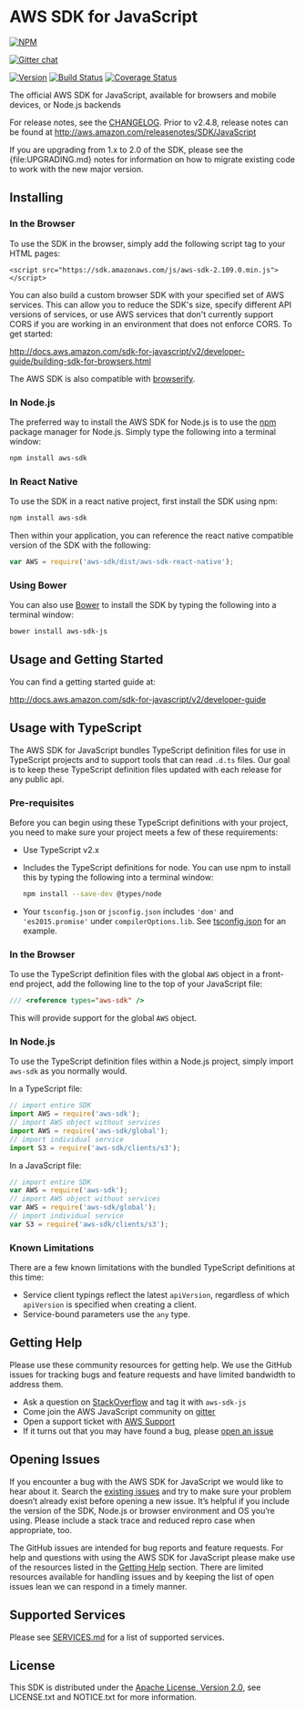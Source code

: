 # AWS SDK for JavaScript

[![NPM](https://nodei.co/npm/aws-sdk.svg?downloads=true&downloadRank=true&stars=true)](https://nodei.co/npm/aws-sdk/)

[![Gitter chat](https://badges.gitter.im/gitterHQ/gitter.svg)](https://gitter.im/aws/aws-sdk-js)

[![Version](https://badge.fury.io/js/aws-sdk.svg)](http://badge.fury.io/js/aws-sdk) [![Build Status](https://travis-ci.org/aws/aws-sdk-js.svg?branch=master)](https://travis-ci.org/aws/aws-sdk-js) [![Coverage Status](https://coveralls.io/repos/aws/aws-sdk-js/badge.svg?branch=master)](https://coveralls.io/r/aws/aws-sdk-js?branch=master)

The official AWS SDK for JavaScript, available for browsers and mobile devices,
or Node.js backends

For release notes, see the [CHANGELOG](CHANGELOG.md). Prior to v2.4.8, release notes can be found at http://aws.amazon.com/releasenotes/SDK/JavaScript

<p class="note">
If you are upgrading from 1.x to 2.0 of the SDK, please see
the {file:UPGRADING.md} notes for information on how to migrate existing code
to work with the new major version.
</p>

## Installing

### In the Browser

To use the SDK in the browser, simply add the following script tag to your
HTML pages:

    <script src="https://sdk.amazonaws.com/js/aws-sdk-2.109.0.min.js"></script>

You can also build a custom browser SDK with your specified set of AWS services.
This can allow you to reduce the SDK's size, specify different API versions of
services, or use AWS services that don't currently support CORS if you are
working in an environment that does not enforce CORS. To get started:

http://docs.aws.amazon.com/sdk-for-javascript/v2/developer-guide/building-sdk-for-browsers.html

The AWS SDK is also compatible with [browserify](http://browserify.org).

### In Node.js

The preferred way to install the AWS SDK for Node.js is to use the
[npm](http://npmjs.org) package manager for Node.js. Simply type the following
into a terminal window:

```sh
npm install aws-sdk
```

### In React Native
To use the SDK in a react native project, first install the SDK using npm:

```sh
npm install aws-sdk
```

Then within your application, you can reference the react native compatible version of the SDK with the following:

```javascript
var AWS = require('aws-sdk/dist/aws-sdk-react-native');
```

### Using Bower

You can also use [Bower](http://bower.io) to install the SDK by typing the
following into a terminal window:

```sh
bower install aws-sdk-js
```

## Usage and Getting Started

You can find a getting started guide at:

http://docs.aws.amazon.com/sdk-for-javascript/v2/developer-guide

## Usage with TypeScript
The AWS SDK for JavaScript bundles TypeScript definition files for use in TypeScript projects and to support tools that can read `.d.ts` files.
Our goal is to keep these TypeScript definition files updated with each release for any public api.

### Pre-requisites
Before you can begin using these TypeScript definitions with your project, you need to make sure your project meets a few of these requirements:

 * Use TypeScript v2.x
 * Includes the TypeScript definitions for node. You can use npm to install this by typing the following into a terminal window:

    ```sh
    npm install --save-dev @types/node
    ```

 * Your `tsconfig.json` or `jsconfig.json` includes `'dom'` and `'es2015.promise'` under `compilerOptions.lib`.
 See [tsconfig.json](./ts/tsconfig.json) for an example.

### In the Browser
To use the TypeScript definition files with the global `AWS` object in a front-end project, add the following line to the top of your JavaScript file:

```javascript
/// <reference types="aws-sdk" />
```

This will provide support for the global `AWS` object.

### In Node.js
To use the TypeScript definition files within a Node.js project, simply import `aws-sdk` as you normally would.

In a TypeScript file:

```javascript
// import entire SDK
import AWS = require('aws-sdk');
// import AWS object without services
import AWS = require('aws-sdk/global');
// import individual service
import S3 = require('aws-sdk/clients/s3');
```

In a JavaScript file:

```javascript
// import entire SDK
var AWS = require('aws-sdk');
// import AWS object without services
var AWS = require('aws-sdk/global');
// import individual service
var S3 = require('aws-sdk/clients/s3');
```

### Known Limitations
There are a few known limitations with the bundled TypeScript definitions at this time:

 * Service client typings reflect the latest `apiVersion`, regardless of which `apiVersion` is specified when creating a client.
 * Service-bound parameters use the `any` type.

## Getting Help
Please use these community resources for getting help. We use the GitHub issues for tracking bugs and feature requests and have limited bandwidth to address them.

 * Ask a question on [StackOverflow](https://stackoverflow.com/) and tag it with `aws-sdk-js`
 * Come join the AWS JavaScript community on [gitter](https://gitter.im/aws/aws-sdk-js?source=orgpage)
 * Open a support ticket with [AWS Support](https://console.aws.amazon.com/support/home#/)
 * If it turns out that you may have found a bug, please [open an issue](https://github.com/aws/aws-sdk-js/issues/new)

## Opening Issues
If you encounter a bug with the AWS SDK for JavaScript we would like to hear
about it. Search the [existing issues](https://github.com/aws/aws-sdk-js/issues)
and try to make sure your problem doesn’t already exist before opening a new
issue. It’s helpful if you include the version of the SDK, Node.js or browser
environment and OS you’re using. Please include a stack trace and reduced repro
case when appropriate, too.

The GitHub issues are intended for bug reports and feature requests. For help
and questions with using the AWS SDK for JavaScript please make use of the
resources listed in the [Getting Help](https://github.com/aws/aws-sdk-js#getting-help)
section. There are limited resources available for handling issues and by
keeping the list of open issues lean we can respond in a timely manner.

## Supported Services

Please see [SERVICES.md](./SERVICES.md) for a list of supported services.

## License

This SDK is distributed under the
[Apache License, Version 2.0](http://www.apache.org/licenses/LICENSE-2.0),
see LICENSE.txt and NOTICE.txt for more information.
